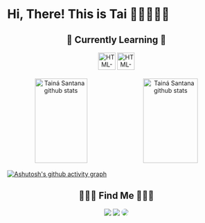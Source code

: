 <h1>Hi, There! This is Tai 🧝🏽‍♀️👋🏾 </h1> 

<div align="center">
  <h2>🌱 Currently Learning 🌱 </h2>
 <div>
  <img height="40px" width="40px" src="https://cdn.jsdelivr.net/gh/devicons/devicon/icons/html5/html5-original.svg" alt="HTML-icone">  
  <img height="40px" width="40px" src="https://cdn.jsdelivr.net/gh/devicons/devicon/icons/css3/css3-original.svg" alt="HTML-icone"/>
 </div>
</div>

<div align="center">  
  <br>
  <img width="49%" height="195px" src="https://github-readme-stats.vercel.app/api?username=narakushi&show_icons=true&count_private=true&hide_border=false&title_color=DC143C&icon_color=DC143C&text_color=FFB6C1&bg_color=0d1116" alt="Tainá Santana github stats" /> 
  <img width="50%" height="195px" src="https://github-readme-stats.vercel.app/api/top-langs/?username=narakushi&layout=compact&hide_border=false&title_color=DC143C&text_color=FFB6C1&bg_color=0d1117" alt="Tainá Santana github stats"/>
</div>

[![Ashutosh's github activity graph](https://github-readme-activity-graph.cyclic.app/graph?username=narakushi&bg_color=0d1117&color=DC143C&line=b13583&point=ff9494&area=true&hide_border=true)](https://github.com/ashutosh00710/github-readme-activity-graph)


<div align="center"> 
   <h2>🧝🏾‍♀️ Find Me 🧝🏾‍♀️</h2>
  <a href="https://instagram.com/nanacode_?igshid=ZDdkNTZiNTM=" target="_blank"><img src="https://img.shields.io/badge/-Instagram-%23E4405F?style=for-the-badge&logo=instagram&logoColor=white"></a>
  <a href="https://myaccount.google.com/?utm_source=OGB&tab=mk&authuser=0&utm_medium=app" target="_blank"><img src="https://img.shields.io/badge/-Gmail-%23333?style=for-the-badge&logo=gmail&logoColor=white"></a>
  <a href="https://www.linkedin.com/in/tain%C3%A1-santana-11583a238/" target="_blank"><img src="https://img.shields.io/badge/-LinkedIn-%230077B5?style=for-the-badge&logo=linkedin&logoColor=white" style="border-radius: 30px"></a> 
</div>
 


